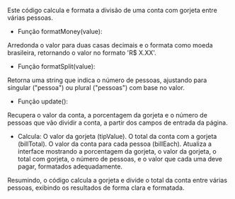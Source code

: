 Este código calcula e formata a divisão de uma conta com gorjeta entre várias pessoas.

- Função formatMoney(value):

Arredonda o valor para duas casas decimais e o formata como moeda brasileira, retornando o valor no formato 'R$ X.XX'.

- Função formatSplit(value):

Retorna uma string que indica o número de pessoas, ajustando para singular ("pessoa") ou plural ("pessoas") com base no valor.

- Função update():

Recupera o valor da conta, a porcentagem da gorjeta e o número de pessoas que vão dividir a conta, a partir dos campos de entrada da página.

- Calcula:
O valor da gorjeta (tipValue).
O total da conta com a gorjeta (billTotal).
O valor da conta para cada pessoa (billEach).
Atualiza a interface mostrando a porcentagem da gorjeta, o valor da gorjeta, o total com gorjeta, o número de pessoas, e o valor que cada uma deve pagar, formatados adequadamente.

Resumindo, o código calcula a gorjeta e divide o total da conta entre várias pessoas, exibindo os resultados de forma clara e formatada.






